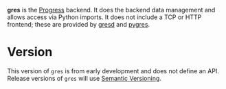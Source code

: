 **gres** is the [Progress][] backend. It does the backend data management and allows access via Python imports. It does not include a TCP or HTTP frontend; these are provided by [gresd][] and [pygres][].

Version
=======

This version of `gres` is from early development and does not define an API. Release versions of `gres` will use [Semantic Versioning][].

[Progress]: http://fenhl.net/gres/ (Fenhl: Progress)
[Semantic Versioning]: http://semver.org/ (Semantic Versioning)
[gresd]: https://github.com/fidera/gresd (github: fidera: gresd)
[pygres]: https://github.com/fidera/pygres (github: fidera: pygres)
